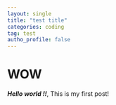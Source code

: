```yaml
---
layout: single
title: "test title"
categories: coding
tag: test 
autho_profile: false
---
```


# WOW

***Hello world !!***, This is my first post!

